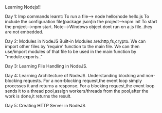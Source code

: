 Learning Nodejs!!

 Day 1:
Imp commands learnt:
To run a file--> node hello/node hello.js
To include the configuration file(package.json)in the project-->npm init
To start the project-->npm start.
Note-->Windows object dont run on a js file..they are not embedded.

Day 2:
Modules in NodeJS
Built-in Modules are:http,fs,crypto.
We can import other files by 'require' function to the main file.
We can then use/import modules of that file to be used in the main function by "module.exports.."

Day 3:
Learning File Handling in NodeJS.

Day 4:
Learning Architecture of NodeJS.
Understanding blocking and non-blocking requests.
For a non-blocking request,the event loop simply processes it and returns a response.
For a blocking request,the event loop sends it to a thread pool,assign workers/threads from the pool,after the work is done,it returns the result.

Day 5:
Creating HTTP Server in NodeJS.

